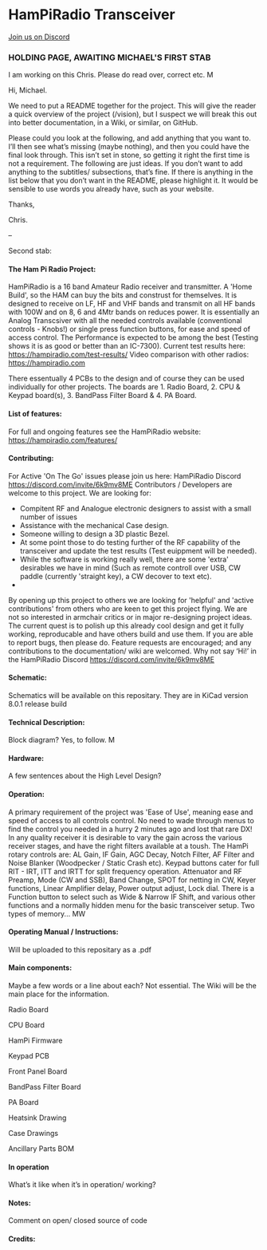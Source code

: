 # HamPiRadio Transceiver

[Join us on Discord](https://discord.com/invite/6k9mv8ME)

### HOLDING PAGE, AWAITING MICHAEL'S FIRST STAB

I am working on this Chris. Please do read over, correct etc. M

Hi, Michael.

We need to put a README together for the project. This will give the reader a quick overview of the project (/vision), but I suspect we will break this out into better documentation, in a Wiki, or similar, on GitHub.

Please could you look at the following, and add anything that you want to. I’ll then see what’s missing (maybe nothing), and then you could have the final look through. This isn’t set in stone, so getting it right the first time is not a requirement. The following are just ideas. If you don’t want to add anything to the subtitles/ subsections, that’s fine. If there is anything in the list below that you don’t want in the README, please highlight it. It would be sensible to use words you already have, such as your website.

Thanks,

Chris.

–

Second stab:

#### The Ham Pi Radio Project:
HamPiRadio is a 16 band Amateur Radio receiver and transmitter.  A 'Home Build', so the HAM can buy the bits and construst for themselves.
It is designed to receive on LF, HF and VHF bands and transmit on all HF bands with 100W and on 8, 6 and 4Mtr bands on reduces power.
It is essentially an Analog Transcsiver with all the needed controls available (conventional controls - Knobs!) or single press function buttons, for ease and speed of access control.
The Performance is expected to be among the best (Testing shows it is as good or better than an IC-7300).
Current test results here: https://hampiradio.com/test-results/
Video comparison with other radios: https://hampiradio.com

There essentually 4 PCBs to the design and of course they can be used individually for other projects.  The boards are 1. Radio Board, 2. CPU & Keypad board(s), 3. BandPass Filter Board & 4. PA Board.

#### List of features:
For full and ongoing features see the HamPiRadio website:  https://hampiradio.com/features/

#### Contributing:
For Active 'On The Go' issues please join us here:  HamPiRadio Discord https://discord.com/invite/6k9mv8ME
Contributors / Developers are welcome to this project. We are looking for:
- Compitent RF and Analogue electronic designers to assist with a small number of issues
- Assistance with the mechanical Case design.
- Someone willing to design a 3D plastic Bezel.
- At some point those to do testing further of the RF capability of the transceiver and update the test results (Test euippment will be needed).
- While the software is working really well, there are some 'extra' desirables we have in mind (Such as remote controll over USB, CW paddle (currently 'straight key), a CW decover to text etc).
- 
By opening up this project to others we are looking for 'helpful' and 'active contributions' from others who are keen to get this project flying. We are not so interested in armchair critics or in major re-designing project ideas. The current quest is to polish up this already cool design and get it fully working, reproducable and have others build and use them.
If you are able to report bugs, then please do. Feature requests are encouraged; and any contributions to the documentation/ wiki are welcomed. Why not say ‘Hi!’ in the HamPiRadio Discord https://discord.com/invite/6k9mv8ME 

#### Schematic:
Schematics will be available on this repositary. They are in KiCad version 8.0.1 release build


#### Technical Description:
Block diagram? Yes, to follow. M

#### Hardware:
A few sentences about the High Level Design?

#### Operation:
A primary requirement of the project was 'Ease of Use', meaning ease and speed of access to all controls control. No need to wade through menus to find the control you needed in a hurry 2 minutes ago and lost that rare DX!
In any quality receiver it is desirable to vary the gain across the various receiver stages, and have the right filters available at a toush.
The HamPi rotary controls are: AL Gain, IF Gain, AGC Decay, Notch Filter, AF Filter and Noise Blanker (Woodpecker / Static Crash etc).
Keypad buttons cater for full RIT - IRT, ITT and IRTT for split frequency operation. Attenuator and RF Preamp, Mode (CW and SSB), Band Change, SPOT for netting in CW, Keyer functions, Linear Amplifier  delay,
  Power output adjust, Lock dial. There is a Function button to select such as  Wide & Narrow IF Shift, and various other functions and a normally hidden menu for the basic transceiver setup.
Two types of memory...  MW

#### Operating Manual / Instructions:
Will be uploaded to this repositary as a .pdf

#### Main components:
Maybe a few words or a line about each? Not essential. The Wiki will be the main place for the information.

Radio Board




CPU Board




HamPi Firmware




Keypad PCB




Front Panel Board




BandPass Filter Board




PA Board




Heatsink Drawing




Case Drawings




Ancillary Parts BOM




#### In operation
What’s it like when it’s in operation/ working?

#### Notes:
Comment on open/ closed source of code

#### Credits:





